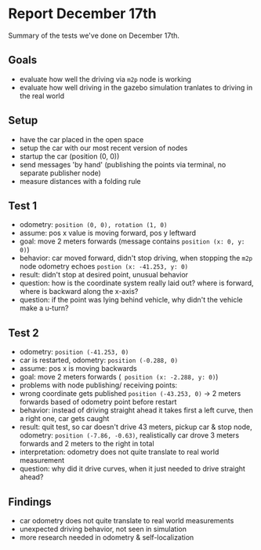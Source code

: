 # Report December 17th

Summary of the tests we've done on December 17th.

## Goals

* evaluate how well the driving via `m2p` node is working
* evaluate how well driving in the gazebo simulation tranlates to driving in the real world

## Setup

* have the car placed in the open space
* setup the car with our most recent version of nodes
* startup the car (position (0, 0))
* send messages 'by hand' (publishing the points via terminal, no separate publisher node)
* measure distances with a folding rule

## Test 1

* odometry: `position (0, 0), rotation (1, 0)` 
* assume: pos x value is moving forward, pos y leftward
* goal: move 2 meters forwards (message contains `position (x: 0, y: 0)`)
* behavior: car moved forward, didn't stop driving, when stopping the `m2p` node odometry echoes `postion (x: -41.253, y: 0)`
* result: didn't stop at desired point, unusual behavior
* question: how is the coordinate system really laid out? where is forward, where is backward along the x-axis?
* question: if the point was lying behind vehicle, why didn't the vehicle make a u-turn?

## Test 2

* odometry: `position (-41.253, 0)`
* car is restarted, odometry: `position (-0.288, 0)`
* assume: pos x is moving backwards
* goal: move 2 meters forwards (` position (x: -2.288, y: 0)`)
* problems with node publishing/ receiving points:
* wrong coordinate gets published `position (-43.253, 0)` -> 2 meters forwards based of odometry point before restart
* behavior: instead of driving straight ahead it takes first a left curve, then a right one, car gets caught
* result: quit test, so car doesn't drive 43 meters, pickup car & stop node, odometry: `position (-7.86, -0.63)`, realistically car drove 3 meters forwards and 2 meters to the right in total
* interpretation: odometry does not quite translate to real world measurement
* question: why did it drive curves, when it just needed to drive straight ahead?

## Findings

* car odometry does not quite translate to real world measurements
* unexpected driving behavior, not seen in simulation
* more research needed in odometry & self-localization